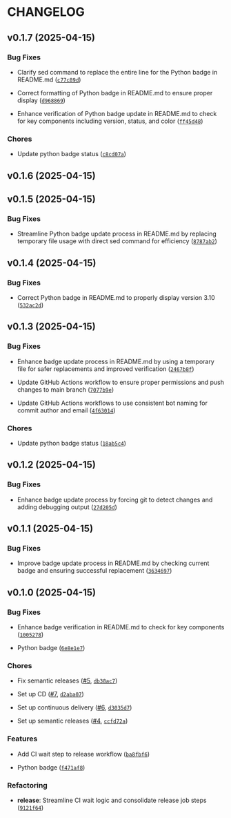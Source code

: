 # CHANGELOG


## v0.1.7 (2025-04-15)

### Bug Fixes

- Clarify sed command to replace the entire line for the Python badge in README.md
  ([`c77c89d`](https://github.com/sherifattia/venmo-auto-requester/commit/c77c89df7304405cb5ba081feb22cad34b9b57b0))

- Correct formatting of Python badge in README.md to ensure proper display
  ([`d968869`](https://github.com/sherifattia/venmo-auto-requester/commit/d968869728fe491a21eb0b03f6501d63b9a41633))

- Enhance verification of Python badge update in README.md to check for key components including
  version, status, and color
  ([`ff45d48`](https://github.com/sherifattia/venmo-auto-requester/commit/ff45d48e1a750f04032803c9390a7c18e7bd2d22))

### Chores

- Update python badge status
  ([`c8cd07a`](https://github.com/sherifattia/venmo-auto-requester/commit/c8cd07a0a95b6f1d6e7186a3d13bab4b99a9f810))


## v0.1.6 (2025-04-15)


## v0.1.5 (2025-04-15)

### Bug Fixes

- Streamline Python badge update process in README.md by replacing temporary file usage with direct
  sed command for efficiency
  ([`8787ab2`](https://github.com/sherifattia/venmo-auto-requester/commit/8787ab26543c497dbda6f256e477d8e9ffdfb0c5))


## v0.1.4 (2025-04-15)

### Bug Fixes

- Correct Python badge in README.md to properly display version 3.10
  ([`532ac2d`](https://github.com/sherifattia/venmo-auto-requester/commit/532ac2deab1812581cd3eccdbcc5c66868438f22))


## v0.1.3 (2025-04-15)

### Bug Fixes

- Enhance badge update process in README.md by using a temporary file for safer replacements and
  improved verification
  ([`2467b8f`](https://github.com/sherifattia/venmo-auto-requester/commit/2467b8f371cae37448815b6d610aa97784fc5baa))

- Update GitHub Actions workflow to ensure proper permissions and push changes to main branch
  ([`7077b9e`](https://github.com/sherifattia/venmo-auto-requester/commit/7077b9e834c0ebdf98e74862b439a3a286e2bcb1))

- Update GitHub Actions workflows to use consistent bot naming for commit author and email
  ([`4f63014`](https://github.com/sherifattia/venmo-auto-requester/commit/4f63014cc17e3565d240fdc8b7ed12441b473732))

### Chores

- Update python badge status
  ([`18ab5c4`](https://github.com/sherifattia/venmo-auto-requester/commit/18ab5c4cf63b10b029cc414091de0fdbf51334fe))


## v0.1.2 (2025-04-15)

### Bug Fixes

- Enhance badge update process by forcing git to detect changes and adding debugging output
  ([`27d205d`](https://github.com/sherifattia/venmo-auto-requester/commit/27d205de68edbc0a7c80f4734fc35495b982601f))


## v0.1.1 (2025-04-15)

### Bug Fixes

- Improve badge update process in README.md by checking current badge and ensuring successful
  replacement
  ([`3634697`](https://github.com/sherifattia/venmo-auto-requester/commit/3634697ad94a3974a0116e531154d9ed0aedd4c2))


## v0.1.0 (2025-04-15)

### Bug Fixes

- Enhance badge verification in README.md to check for key components
  ([`1005278`](https://github.com/sherifattia/venmo-auto-requester/commit/10052780102cde1eb41634eee04d27f9bd922b5f))

- Python badge
  ([`6e8e1e7`](https://github.com/sherifattia/venmo-auto-requester/commit/6e8e1e75f53b020dd03960d95f510626c17ae001))

### Chores

- Fix semantic releases ([#5](https://github.com/sherifattia/venmo-auto-requester/pull/5),
  [`db38ac7`](https://github.com/sherifattia/venmo-auto-requester/commit/db38ac7a086c1ebb024853a8aa194da26518a50b))

- Set up CD ([#7](https://github.com/sherifattia/venmo-auto-requester/pull/7),
  [`d2aba07`](https://github.com/sherifattia/venmo-auto-requester/commit/d2aba074e9282ec1ce29bd78dee1cb0efcdc7b3e))

- Set up continuous delivery ([#6](https://github.com/sherifattia/venmo-auto-requester/pull/6),
  [`d3035d7`](https://github.com/sherifattia/venmo-auto-requester/commit/d3035d7196b0733a6552a5a02a1a750bccf16259))

- Set up semantic releases ([#4](https://github.com/sherifattia/venmo-auto-requester/pull/4),
  [`ccfd72a`](https://github.com/sherifattia/venmo-auto-requester/commit/ccfd72a6b4817c0852869ee13a3ff905cdbfeb1c))

### Features

- Add CI wait step to release workflow
  ([`ba8fbf6`](https://github.com/sherifattia/venmo-auto-requester/commit/ba8fbf6ba52c8b9cd2652822728e7e82a32e80a2))

- Python badge
  ([`f471af8`](https://github.com/sherifattia/venmo-auto-requester/commit/f471af81dbaf492d73c6f8a8bd8a95619a99dfa9))

### Refactoring

- **release**: Streamline CI wait logic and consolidate release job steps
  ([`9121f64`](https://github.com/sherifattia/venmo-auto-requester/commit/9121f648bead057f9b1d0053a990da38cc8e4e49))
